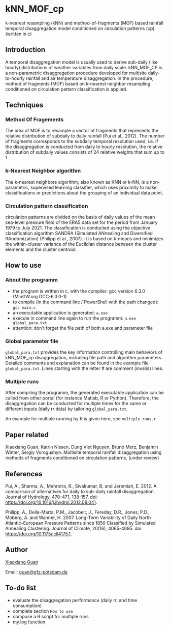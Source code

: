 # kNN_MOF_cp
k-nearest resampling (kNN) and method-of-fragments (MOF) based rainfall temporal disaggregation model conditioned on circulation patterns (cp) (written in c)

## Introduction
A temporal disaggregation model is usually used to derive sub-daily (like hourly) distributions of weather variables from daily scale. kNN_MOF_CP is a non-parametric dtsaggregation procedure developed for multisite daily-to-hourly rainfall and air temperature disaggregation. In the procedure, mothod of fragments (MOF) based on k-nearest neighbor resampling conditioned on circulation pattern classification is applied. 
## Techniques
### Method Of Fragements
The idea of MOF is to resample a vector of fragments that represents the relative distribution of subdaily to daily rainfall (Pui et al., 2012). The number of fragments corresponds to the subdaily temporal resolution used, i.e. if the disaggregation is conducted from daily to hourly resolution, the relative distribution of subdaily values consists of 24 relative weights that sum up to 1
### k-Nearest Neighbor algorithm
The k-nearest neighbors algorithm, also known as KNN or k-NN, is a non-parametric, supervised learning classifier, which uses proximity to make classifications or predictions about the grouping of an individual data point.
### Circulation pattern classification
circulation patterns are divided on the basis of daily values of the mean sea-level pressure field of the ERA5 data set for the period from January 1979 to July 2021. 
The classification is conducted using the objective classification algorithm SANDRA (Simulated ANnealing and Diversified RAndomization) (Philipp et al., 2007). It is based on k-means and minimizes the within-cluster variance of the Euclidian distance between the cluster elements and the cluster centroid. 
## How to use
### About the programm
- the program is written in c, with the compiler: gcc version 6.3.0 (MinGW.org GCC-6.3.0-1)
- to compile (in the command line / PowerShell with the path changed): `gcc main.c`
- an executable application is generated: `a.exe`
- execute in command line again to run the programm: `a.exe global_para.txt`
- attention: don't forget the file path of both a.exe and parameter file
### Global parameter file
`global_para.txt` provides the key information controlling main behaviors of kNN_MOF_cp disaggregation, including file path and algorithm parameters.
Detailed comments and explanation can be found in the example file `global_para.txt`.
Lines starting with the letter # are comment (invalid) lines.

### Multiple runs
After compiling the programm, the generated executable application can be called from other portal (for instance Matlab, R or Python). Therefore, the disaggregation can be conducted for multiple times for the same or different inputs (daily rr data) by tailoring  `global_para.txt`.

An example for multiple running by R is given here, see `multiple_runs.r`

## Paper related
Xiaoxiang Guan, Katrin Nissen, Dung Viet Nguyen, Bruno Merz, Benjamin Winter, Sergiy Vorogushyn. Multisite temporal rainfall disaggregation using methods of fragments conditioned on circulation patterns. (under review)

## References
Pui, A., Sharma, A., Mehrotra, R., Sivakumar, B. and Jeremiah, E.  2012.  A comparison of alternatives for daily to sub-daily rainfall disaggregation. Journal of Hydrology, 470-471, 138-157. doi: https://doi.org/10.1016/j.jhydrol.2012.08.041.

Philipp, A., Della-Marta, P.M., Jacobeit, J., Fereday, D.R., Jones, P.D., Moberg, A. and Wanner, H.  2007.  Long-Term Variability of Daily North Atlantic–European Pressure Patterns since 1850 Classified by Simulated Annealing Clustering. Journal of Climate, 20(16), 4065-4095. doi: https://doi.org/10.1175/jcli4175.1.

## Author
[Xiaoxiang Guan](https://www.gfz-potsdam.de/staff/guan.xiaoxiang/sec44)

Email: guan@gfz-potsdam.de
## To-do list
- evaluate the disaggregation performance (daily rr, and time consumption)
- complete section `How to use`
- compose a R script for multiple runs
- my.log function 

